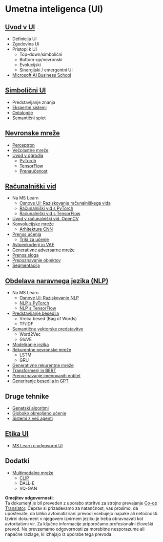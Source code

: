 <!--
CO_OP_TRANSLATOR_METADATA:
{
  "original_hash": "f2f88dbd2debd38e26149b27b1fd272d",
  "translation_date": "2025-08-26T00:51:26+00:00",
  "source_file": "etc/Mindmap.md",
  "language_code": "sl"
}
-->
# Umetna inteligenca (UI)

## [Uvod v UI](https://github.com/microsoft/AI-For-Beginners/blob/main/lessons/1-Intro/README.md)
 - Definicija UI
 - Zgodovina UI
 - Pristopi k UI
     - Top-down/simbolični
     - Bottom-up/nevronski
     - Evolucijski
     - Sinergijski / emergentni UI
 - [Microsoft AI Business School](https://www.microsoft.com/ai/ai-business-school/?WT.mc_id=academic-77998-cacaste)

## [Simbolični UI](https://github.com/microsoft/AI-For-Beginners/blob/main/lessons/2-Symbolic/README.md)
 - Predstavljanje znanja
 - [Ekspertni sistemi](https://github.com/microsoft/AI-For-Beginners/blob/main/lessons/2-Symbolic/Animals.ipynb)
 - [Ontologije](https://github.com/microsoft/AI-For-Beginners/blob/main/lessons/2-Symbolic/FamilyOntology.ipynb)
 - Semantični splet

## [Nevronske mreže](https://github.com/microsoft/AI-For-Beginners/blob/main/lessons/3-NeuralNetworks/README.md)
 - [Perceptron](https://github.com/microsoft/AI-For-Beginners/blob/main/lessons/3-NeuralNetworks/03-Perceptron/README.md)
 - [Večplastne mreže](https://github.com/microsoft/AI-For-Beginners/blob/main/lessons/3-NeuralNetworks/04-OwnFramework/README.md)
 - [Uvod v ogrodja](https://github.com/microsoft/AI-For-Beginners/blob/main/lessons/3-NeuralNetworks/05-Frameworks/README.md)
   - [PyTorch](https://github.com/microsoft/AI-For-Beginners/blob/main/lessons/3-NeuralNetworks/05-Frameworks/IntroPyTorch.ipynb)
   - [TensorFlow](https://github.com/microsoft/AI-For-Beginners/blob/main/lessons/3-NeuralNetworks/05-Frameworks/IntroKerasTF.md)
   - [Prenaučenost](https://github.com/microsoft/AI-For-Beginners/blob/main/lessons/3-NeuralNetworks/05-Frameworks/Overfitting.md)

## [Računalniški vid](https://github.com/microsoft/AI-For-Beginners/blob/main/lessons/4-ComputerVision/README.md)
 - Na MS Learn
    - [Osnove UI: Raziskovanje računalniškega vida](https://docs.microsoft.com/learn/paths/explore-computer-vision-microsoft-azure/?WT.mc_id=academic-77998-cacaste)
    - [Računalniški vid s PyTorch](https://docs.microsoft.com/learn/modules/intro-computer-vision-pytorch/?WT.mc_id=academic-77998-cacaste)
    - [Računalniški vid s TensorFlow](https://docs.microsoft.com/learn/modules/intro-computer-vision-TensorFlow/?WT.mc_id=academic-77998-cacaste)
 - [Uvod v računalniški vid. OpenCV](https://github.com/microsoft/AI-For-Beginners/blob/main/lessons/4-ComputerVision/06-IntroCV/README.md)
 - [Konvolucijske mreže](https://github.com/microsoft/AI-For-Beginners/blob/main/lessons/4-ComputerVision/07-ConvNets/README.md)
   - [Arhitekture CNN](https://github.com/microsoft/AI-For-Beginners/blob/main/lessons/4-ComputerVision/07-ConvNets/CNN_Architectures.md)
 - [Prenos učenja](https://github.com/microsoft/AI-For-Beginners/blob/main/lessons/4-ComputerVision/08-TransferLearning/README.md)
   - [Triki za učenje](https://github.com/microsoft/AI-For-Beginners/blob/main/lessons/4-ComputerVision/08-TransferLearning/TrainingTricks.md)
 - [Avtoenkoderji in VAE](https://github.com/microsoft/AI-For-Beginners/blob/main/lessons/4-ComputerVision/09-Autoencoders/README.md)
 - [Generativne adversarne mreže](https://github.com/microsoft/AI-For-Beginners/blob/main/lessons/4-ComputerVision/10-GANs/README.md)
 - [Prenos sloga](https://github.com/microsoft/AI-For-Beginners/blob/main/lessons/4-ComputerVision/10-GANs/StyleTransfer.ipynb)
 - [Prepoznavanje objektov](https://github.com/microsoft/AI-For-Beginners/blob/main/lessons/4-ComputerVision/11-ObjectDetection/README.md)
 - [Segmentacija](https://github.com/microsoft/AI-For-Beginners/blob/main/lessons/4-ComputerVision/12-Segmentation/README.md)

## [Obdelava naravnega jezika (NLP)](https://github.com/microsoft/AI-For-Beginners/blob/main/lessons/5-NLP/README.md)
 - Na MS Learn
    - [Osnove UI: Raziskovanje NLP](https://docs.microsoft.com/learn/paths/explore-natural-language-processing/?WT.mc_id=academic-77998-cacaste)
    - [NLP s PyTorch](https://docs.microsoft.com/learn/modules/intro-natural-language-processing-pytorch/?WT.mc_id=academic-77998-cacaste)
    - [NLP s TensorFlow](https://docs.microsoft.com/learn/modules/intro-natural-language-processing-TensorFlow/?WT.mc_id=academic-77998-cacaste)
 - [Predstavljanje besedila](https://github.com/microsoft/AI-For-Beginners/blob/main/lessons/5-NLP/13-TextRep/README.md)
    - Vreča besed (Bag of Words)
    - TF/IDF
 - [Semantične vektorske predstavitve](https://github.com/microsoft/AI-For-Beginners/blob/main/lessons/5-NLP/14-Embeddings/README.md)
    - Word2Vec
    - GloVE
 - [Modeliranje jezika](https://github.com/microsoft/AI-For-Beginners/blob/main/lessons/5-NLP/15-LanguageModeling)
 - [Rekurentne nevronske mreže](https://github.com/microsoft/AI-For-Beginners/blob/main/lessons/5-NLP/16-RNN/README.md)
     - LSTM
     - GRU
 - [Generativne rekurentne mreže](https://github.com/microsoft/AI-For-Beginners/blob/main/lessons/5-NLP/17-GenerativeNetworks/README.md)
 - [Transformerji in BERT](https://github.com/microsoft/AI-For-Beginners/blob/main/lessons/5-NLP/18-Transformers/README.md)
 - [Prepoznavanje imenovanih entitet](https://github.com/microsoft/AI-For-Beginners/blob/main/lessons/5-NLP/19-NER/README.md)
 - [Generiranje besedila in GPT](https://github.com/microsoft/AI-For-Beginners/blob/main/lessons/5-NLP/20-LanguageModels/README.md)

## Druge tehnike
 - [Genetski algoritmi](https://github.com/microsoft/AI-For-Beginners/blob/main/lessons/6-Other/21-GeneticAlgorithms/README.md)
 - [Globoko okrepljeno učenje](https://github.com/microsoft/AI-For-Beginners/blob/main/lessons/6-Other/22-DeepRL/README.md)
 - [Sistemi z več agenti](https://github.com/microsoft/AI-For-Beginners/blob/main/lessons/6-Other/23-MultiagentSystems/README.md)

## [Etika UI](https://github.com/microsoft/AI-For-Beginners/blob/main/lessons/7-Ethics/README.md)
 - [MS Learn o odgovorni UI](https://docs.microsoft.com/learn/paths/responsible-ai-business-principles/?WT.mc_id=academic-77998-cacaste)

## Dodatki
 - [Multimodalne mreže](https://github.com/microsoft/AI-For-Beginners/blob/main/lessons/X-Extras/X1-MultiModal/README.md)
   - [CLIP](https://github.com/microsoft/AI-For-Beginners/blob/main/lessons/X-Extras/X1-MultiModal/Clip.ipynb)
   - DALL-E
   - VQ-GAN

**Omejitev odgovornosti**:  
Ta dokument je bil preveden z uporabo storitve za strojno prevajanje [Co-op Translator](https://github.com/Azure/co-op-translator). Čeprav si prizadevamo za natančnost, vas prosimo, da upoštevate, da lahko avtomatizirani prevodi vsebujejo napake ali netočnosti. Izvirni dokument v njegovem izvirnem jeziku je treba obravnavati kot avtoritativni vir. Za ključne informacije priporočamo profesionalni človeški prevod. Ne prevzemamo odgovornosti za morebitne nesporazume ali napačne razlage, ki izhajajo iz uporabe tega prevoda.